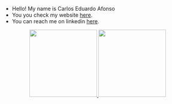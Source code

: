 - Hello! My name is Carlos Eduardo Afonso 
- You you check my website [here](https://afonsocadu.github.io/webpage// "here").
- You can reach me on linkedin [here](https://www.linkedin.com/in/carloseduardoafonso/ "here").

<div align="center">
  <a href="https://github.com/afonsocadu">
  <img height="180em" src="https://github-readme-stats.vercel.app/api?username=afonsocadu&show_icons=true&theme=midnight-purple&include_all_commits=true&count_private=true"/>
  <img height="180em" src="https://github-readme-stats.vercel.app/api/top-langs/?username=afonsocadu&layout=compact&langs_count=7&theme=midnight-purple"/>
    
</div>

